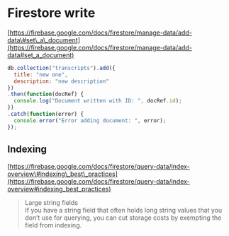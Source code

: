 # Firestore write

[https://firebase.google.com/docs/firestore/manage-data/add-data\#set\_a\_document](https://firebase.google.com/docs/firestore/manage-data/add-data#set_a_document)

```javascript
db.collection("transcripts").add({
  title: "new one",
  description: "new description"
})
.then(function(docRef) {
  console.log("Document written with ID: ", docRef.id);
})
.catch(function(error) {
  console.error("Error adding document: ", error);
});
```

#### 

## Indexing

[https://firebase.google.com/docs/firestore/query-data/index-overview\#indexing\_best\_practices](https://firebase.google.com/docs/firestore/query-data/index-overview#indexing_best_practices)

> Large string fields  
> If you have a string field that often holds long string values that you don’t use for querying, you can cut storage costs by exempting the field from indexing.



